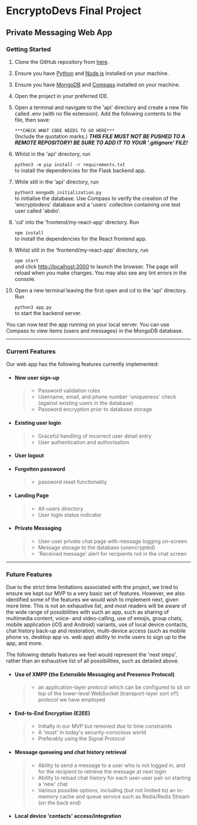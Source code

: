 # EncryptoDevs Final Project

## Private Messaging Web App

### Getting Started


1. Clone the GitHub repository from <a href="https://github.com/JoshS-21/encryptodevs.git"> here</a>.

2. Ensure you have <a href="https://www.python.org">Python</a> and <a href="https://nodejs.org/en">Node.js</a> installed on your machine.

3. Ensure you have <a href="https://www.mongodb.com/docs/manual/administration/install-community/DB">MongoDB</a> and <a href="https://www.mongodb.com/docs/compass/current/install/">Compass</a> installed on your machine. 

4. Open the project in your preferred IDE.

5. Open a terminal and navigate to the 'api' directory and create a new file called .env (with no file extension). Add the following contents to the file, then save:

    `***CHECK WHAT CODE NEEDS TO GO HERE***` <br>
(Include the quotation marks.)
***THIS FILE MUST NOT BE PUSHED TO A REMOTE REPOSITORY! BE SURE TO ADD IT TO YOUR '.gitignore' FILE!***

6. Whilst in the 'api' directory, run 

    `python3 -m pip install -r requirements.txt` <br>
to install the dependencies for the Flask backend app. 

7. While still in the 'api' directory, run

    `python3 mongodb_initialization.py` <br>
to initialise the database. Use Compass to verify the creation of the 'encryptodevs' database and a 'users' collection containing one test user called 'abdio'.

8. 'cd' into the 'frontend/my-react-app' directory. Run

    `npm install` <br>
to install the dependencies for the React frontend app.

9. Whilst still in the 'frontend/my-react-app' directory, run

    `npm start` <br>
and click <a href="http://localhost:3000">http://localhost:3000</a> to launch the browser. The page will reload when you make changes.
You may also see any lint errors in the console.

10. Open a new terminal leaving the first open and cd to the 'api' directory. Run

    `python3 app.py` <br>
to start the backend server.

<p>
You can now test the app running on your local server. You can use Compass to view items (users and messages) in the
MongoDB database.
</p>

***

### Current Features
Our web app has the following features currently implemented:

- #### New user sign-up
  > - Password validation rules
  > - Username, email, and phone number 'uniqueness' check (against existing users in the database)
  > - Password encryption prior to database storage
    
- #### Existing user login
  > - Graceful handling of incorrect user detail entry
  > - User authentication and authorisation

- #### User logout
- #### Forgotten password
    > - password reset functionality

- #### Landing Page
  > - All-users directory
  > - User login status indicator

- #### Private Messaging
  > - User-user private chat page with message logging on-screen
  > - Message storage to the database (unencrypted)
  > - 'Received message' alert for recipients not in the chat screen

***

### Future Features
Due to the strict time limitations associated with the project, we tried to ensure we kept our MVP to a very basic set
of features. However, we also identified some of the features we would wish to implement next, given more time. This
is not an exhaustive list, and most readers will be aware of the wide range of possibilities with such an app, such as
sharing of multimedia content, voice- and video-calling, use of emojis, group chats, mobile application 
(iOS and Android) variants, use of local device contacts, chat history back-up and restoration, multi-device access 
(such as mobile phone vs. desktop app vs. web app) ability to invite users to sign up to the app, and more. <br>

The following details features we feel would represent the 'next steps', rather than an exhaustive list of all 
possibilities, such as detailed above. <br>

- #### Use of XMPP (the Extensible Messaging and Presence Protocol)
  > - an application-layer protocol which can be configured to sit on top of the lower-level WebSocket (transport-layer 
      sort of!) protocol we have employed

- #### End-to-End Encryption (E2EE)
  > - Initially in our MVP but removed due to time constraints
  > - A 'must' in today's security-conscious world
  > - Preferably using the Signal Protocol

- #### Message queueing and chat history retrieval
  > - Ability to send a message to a user who is not logged in, and for the recipient to retrieve the message at next 
      login
  > - Ability to reload chat history for each user-user pair on starting a 'new' chat
  > - Various possible options, including (but not limited to) an in-memory cache and queue service such as 
      Redis/Redis Stream (on the back end)

- #### Local device 'contacts' access/integration